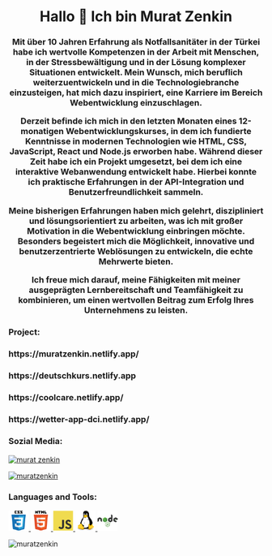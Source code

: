 
<h1 align="center">Hallo 👋 Ich bin Murat Zenkin</h1>
<h3 align="center">Mit über 10 Jahren Erfahrung als Notfallsanitäter in der Türkei habe ich wertvolle Kompetenzen in der Arbeit mit Menschen, in der Stressbewältigung und in der Lösung komplexer Situationen entwickelt. Mein Wunsch, mich beruflich weiterzuentwickeln und in die Technologiebranche einzusteigen, hat mich dazu inspiriert, eine Karriere im Bereich Webentwicklung einzuschlagen.

Derzeit befinde ich mich in den letzten Monaten eines 12-monatigen Webentwicklungskurses, in dem ich fundierte Kenntnisse in modernen Technologien wie HTML, CSS, JavaScript, React und Node.js erworben habe. Während dieser Zeit habe ich ein Projekt umgesetzt, bei dem ich eine interaktive Webanwendung entwickelt habe. Hierbei konnte ich praktische Erfahrungen in der API-Integration und Benutzerfreundlichkeit sammeln.

Meine bisherigen Erfahrungen haben mich gelehrt, diszipliniert und lösungsorientiert zu arbeiten, was ich mit großer Motivation in die Webentwicklung einbringen möchte. Besonders begeistert mich die Möglichkeit, innovative und benutzerzentrierte Weblösungen zu entwickeln, die echte Mehrwerte bieten.

Ich freue mich darauf, meine Fähigkeiten mit meiner ausgeprägten Lernbereitschaft und Teamfähigkeit zu kombinieren, um einen wertvollen Beitrag zum Erfolg Ihres Unternehmens zu leisten.</h3>

<h3 align="left">Project:</h3>
<h3 align="left">https://muratzenkin.netlify.app/</h3>
<h3 align="left">https://deutschkurs.netlify.app</h3>
<h3 align="left">https://coolcare.netlify.app/</h3>
<h3 align="left">https://wetter-app-dci.netlify.app/</h3>



<h3 align="left">Sozial Media:</h3>
<p align="left">
<a href="https://linkedin.com/in/murat zenki̇n" target="blank"><img align="center" src="https://raw.githubusercontent.com/rahuldkjain/github-profile-readme-generator/master/src/images/icons/Social/linked-in-alt.svg" alt="murat zenki̇n" height="30" width="40" /></a>
</p>

<p align="left">
<a href="https://www.instagram.com/2gocebe/
"
 target="blank"><img align="center" src="https://raw.githubusercontent.com/rahuldkjain/github-profile-readme-generator/master/src/images/icons/Social/instagram.svg" alt="muratzenkin" height="30" width="40" /></a>
</p>

<h3 align="left">Languages and Tools:</h3>
<p align="left"> <a href="https://www.w3schools.com/css/" target="_blank" rel="noreferrer"> <img src="https://raw.githubusercontent.com/devicons/devicon/master/icons/css3/css3-original-wordmark.svg" alt="css3" width="40" height="40"/> </a> <a href="https://www.w3.org/html/" target="_blank" rel="noreferrer"> <img src="https://raw.githubusercontent.com/devicons/devicon/master/icons/html5/html5-original-wordmark.svg" alt="html5" width="40" height="40"/> </a> <a href="https://developer.mozilla.org/en-US/docs/Web/JavaScript" target="_blank" rel="noreferrer"> <img src="https://raw.githubusercontent.com/devicons/devicon/master/icons/javascript/javascript-original.svg" alt="javascript" width="40" height="40"/> </a> <a href="https://www.linux.org/" target="_blank" rel="noreferrer"> <img src="https://raw.githubusercontent.com/devicons/devicon/master/icons/linux/linux-original.svg" alt="linux" width="40" height="40"/> </a> <a href="https://nodejs.org" target="_blank" rel="noreferrer"> <img src="https://raw.githubusercontent.com/devicons/devicon/master/icons/nodejs/nodejs-original-wordmark.svg" alt="nodejs" width="40" height="40"/> </a>  </p>

<p><img align="left" src="https://github-readme-stats.vercel.app/api/top-langs?username=muratzenkin&show_icons=true&locale=en&layout=compact" alt="muratzenkin" /></p>


